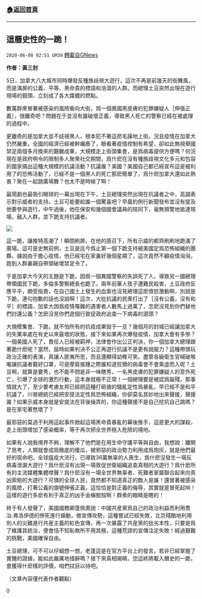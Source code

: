 ###  [:house:返回首頁](https://github.com/ourhimalayas/txt)
---

## 這曆史性的一跪！
`2020-06-08 02:51 GM30` [轉載自GNews](https://gnews.org/zh-hant/226184/)

**作者：黃三封**

5日，加拿大八大城市同時爆發反種族歧視大遊行，這次不再是前幾天的街舞風，而是滿屏的公義、平等、黑命貴的標語和浩蕩的人群。而總理土豆突然出現在遊行現場的鏡頭，立刻成了各大媒體的燃點。

數萬群衆冒著被感染的風險衝向大街，爲一個異國黑皮膚的犯罪嫌疑人［伸張正義］，很離奇吧？問題在于並沒有誰破壞正義，導致黑人死亡的警察已經在被處理的過程中。

更離奇的是加拿大並不歧視黑人，根本犯不著這麽毛躁地上街。況且疫情在加拿大仍然嚴重，全國的經濟已經被幹癱瘓了，眼看著疫情控制有希望，卻如此無視舉國禁足兩個多月換來的艱難成果，大規模走上街頭集會，是爲病毒提供方便嗎？何況現在是政府明令的限制多人聚衆社交期間，爲什麽在沒有種族歧視文化多元和包容的國家搞出這種大規模的抗議活動？抗議誰？美國？美國自己都已經宣布這是被利用了的恐怖活動了，已經不是一個黑人的死亡那麽簡單了，爲什麽加拿大還如此熱衷？聚在一起跳廣場舞？也太不是時候了啊！

最鬧劇也最吸引眼球的一幕出現在下午，土豆總理突然出現在抗議者之中，高調表示對示威者的支持。土豆可能要給誰一個驚喜吧？早晨的例行新聞發布並沒有提及他要參與遊行，中午過後，他在保安和幾個國會議員的陪同下，毫無預警地抵達現場，融入人群，並下跪支持抗議者。

![](https://s3.amazonaws.com/gnews-media-offload/wp-content/uploads/2020/06/08024714/image0-47.jpg)

這一跪，讓推特高潮了！瞬間刷屏。在他的感召下，所有示威的都齊刷刷地跪滿了廣場。這可是史無前例，土豆是迄今爲止第一個下跪支持被美國定爲恐怖組織的團夥。據說由于擔心疫情，他已經宅在家裏好幾個星期了，這次竟然不顧疫情洶洶，跑到人群裏親自帶頭破壞禁足令了。

于是加拿大今天的主題是下跪，因爲一個異國警察的失誤死了人，導致另一國總理帶領國民下跪，多倫多警察總長也跪了。兩年前華人孩子遭難民殺害，土豆政府反應平平，頗受指責，在自己國土上發生的血案也沒見總理這麽憤怒激動啊，別說是下跪，連句抱歉的話也沒說啊！這次，大批抗議的民衆打出了［沒有公義，沒有和平］的標語，加拿大因爲疫情罹難的遇害者人數馬上過萬了，怎麽沒見到你們替他們討還公義？怎麽沒見你們遊個行敦促政府追查一下病毒的源頭？

大規模集會、下跪，就不怕所有的抗疫成果毀于一旦？幾個月的封城已經讓加拿大的失業率處在有史以來最壞的狀態，接下來如果再次爆發疫情，加拿大會有多慘？一個美國人死了，責任人已經被羁押，法律會作出公正判決，你一個加拿大總理跟著跪什麽呢？當然，屆時如果判決不公正再遊行抗議不是更有說服力？這種帶頭玩政治正確的表演，真讓人匪夷所思，而且還顯得幼稚可笑。盡管各級衛生官喊破喉嚨讓抗議者戴好口罩，可是摩肩接踵之際誰知道狡猾的病毒會不會乘虛而入呢？土豆啊，就算是要秀，也不能不問是非一味瞎秀，一名黑皮膚的犯罪嫌疑人的意外死亡，引爆了全球的激烈行動，這本身就極不正常！一個總理要是被認爲腦殘，那事情就大了，至少要考慮友邦已經把這種打砸搶的騷亂定性爲暴亂，早已經不是和平抗議了，川普總統已經把安提法定性爲恐怖組織，你卻莫名其妙地出來聲援，聲援誰？如果示威本身就是安提法在背後操弄的，你這種聲援不是自己挖坑自己跳嗎？是在家宅著憋壞了？

最邪惡的莫過于利用這起事件掀起這場黑命貴暴亂的幕後推手，這是更大的謀殺，走上街頭增加了感染概率，等于再次把全世界拖入危險的境地。

如果有人說我境界不夠，理解不了他們是在用生命守護平等與自由，我想說：離開了思考，人類就會成爲徹底的傻瓜，被邪惡的政治勢力利用成爲炮灰，就是他們最好的宿命吧。全球瘟疫大流行，已導致36萬無辜的人喪生，爲什麽沒發生一場反病毒泄漏大遊行？爲什麽沒有出現一場敦促世衛組織追查真相的大遊行？爲什麽所有的主流媒體集體噤聲？爲什麽沒有一場全世界無辜者、死難者家屬聯合起來向真凶索賠的大遊行？可憐的全球人民，竟然都不知道真正的敵人是誰！還冒著被感染的風險，打著公義的旗號伸張正義，這恰恰是對正義的侮辱，其實就是冒死起哄！這樣的遊行多麽有利于真正的凶手金蟬脫殼啊！群衆的眼睛是瞎的！

終于有人發聲了，美國國務卿蓬佩奧說：中國共産黨爲自己的政治利益而利用喬治.弗洛伊德的慘死進行煽動，做宣傳攻勢，這種嘗試已經失敗，北京殘酷地利用別人的災難進行共産主義的紅色宣傳，再一次暴露了共産黨的拙劣本性，只要是爲了維護其統治，便會恬不知恥無所不用其極，這種荒謬的宣傳注定失敗！經過艱難的挑戰，美國確保自由。

土豆總理，可不可以仔細想一想，老蓬這是在官方平台上的發言，若非已經掌握了實錘的證據，能如此嚴厲地措辭嗎？接下來真相揭曉，您這終將載入曆史的一跪，會獲得什麽樣的評價，咱們拭目以待吧。

（文章內容僅代表作者觀點）

0
